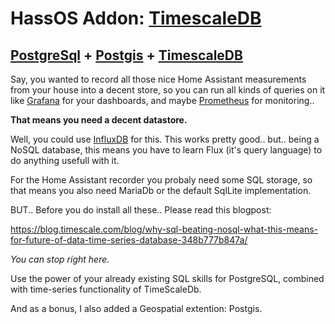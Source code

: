 # HassOS Addon: [TimescaleDB](https://www.timescale.com/)
## [PostgreSql](https://www.postgresql.org/) + [Postgis](https://postgis.net/) + [TimescaleDB](https://www.timescale.com/)

Say, you wanted to record all those nice Home Assistant measurements from your house into a decent store, so you can run all kinds of queries on it
like [Grafana](https://grafana.com) for your dashboards, and maybe [Prometheus](https://prometheus.io/) for monitoring..

__That means you need a decent datastore.__

Well, you could use [InfluxDB](www.influxdata.com) for this.
This works pretty good.. but.. being a NoSQL database, this means you have to learn Flux (it's query language) to do anything usefull with it.

For the Home Assistant recorder you probaly need some SQL storage, so that means you also need MariaDb or the default SqlLite implementation.

BUT.. Before you do install all these.. Please read this blogpost:

https://blog.timescale.com/blog/why-sql-beating-nosql-what-this-means-for-future-of-data-time-series-database-348b777b847a/

_You can stop right here._

Use the power of your already existing SQL skills for PostgreSQL, combined with time-series functionality of TimeScaleDb.

And as a bonus, I also added a Geospatial extention: Postgis.




